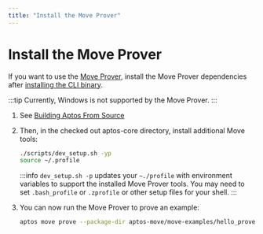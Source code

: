 ```yaml
---
title: "Install the Move Prover"
---
```


# Install the Move Prover

If you want to use the [Move Prover](../../move/prover/index.md), install the Move Prover dependencies after [installing the CLI binary](.).

:::tip
Currently, Windows is not supported by the Move Prover.
:::

1. See [Building Aptos From Source](../../guides/building-from-source.md)

1. Then, in the checked out aptos-core directory, install additional Move tools:

   ```bash
   ./scripts/dev_setup.sh -yp
   source ~/.profile
   ```

   :::info
   `dev_setup.sh -p` updates your `~./profile` with environment variables to support the installed Move Prover tools. You may need to set `.bash_profile` or `.zprofile` or other setup files for your shell.
   :::

1. You can now run the Move Prover to prove an example:
    ```bash
    aptos move prove --package-dir aptos-move/move-examples/hello_prover/
